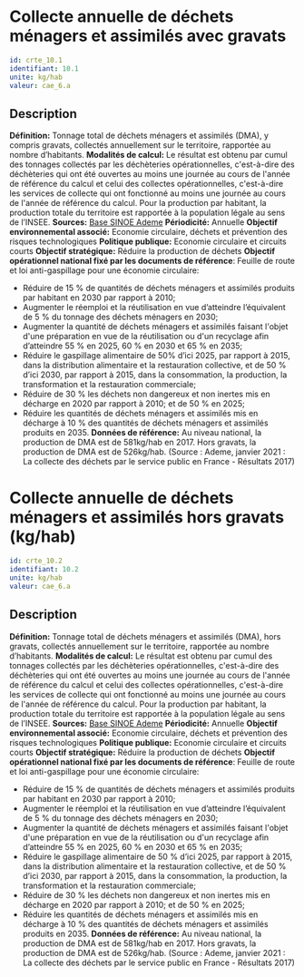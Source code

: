 # Collecte annuelle de déchets ménagers et assimilés avec gravats
```yaml
id: crte_10.1
identifiant: 10.1
unite: kg/hab
valeur: cae_6.a 
```
## Description

**Définition:** Tonnage total de déchets ménagers et assimilés (DMA), y compris gravats, collectés annuellement sur le territoire, rapportée au nombre d’habitants.
**Modalités de calcul:** Le résultat est obtenu par cumul des tonnages collectés par les déchèteries opérationnelles, c'est-à-dire des déchèteries qui ont été ouvertes au moins une journée au cours de l'année de référence du calcul
et celui des collectes opérationnelles, c'est-à-dire les services de collecte qui ont fonctionné au moins une journée au cours de l'année de référence du calcul.
Pour la production par habitant, la production totale du territoire est rapportée à la population légale au sens de l’INSEE.
**Sources:** <a href="https://www.sinoe.org/#access-evitement">Base SINOE Ademe</a>
**Périodicité:** Annuelle
**Objectif environnemental associé:** Economie circulaire, déchets et prévention des risques technologiques
**Politique publique:** Economie circulaire et circuits courts
**Objectif stratégique:** Réduire la production de déchets
**Objectif opérationnel national fixé par les documents de référence**: Feuille de route et loi anti-gaspillage pour une économie circulaire:
- Réduire de 15 % de quantités de déchets ménagers et assimilés produits par habitant en 2030 par rapport à 2010;
- Augmenter le réemploi et la réutilisation en vue d’atteindre l’équivalent de 5 % du tonnage des déchets ménagers en 2030;
- Augmenter la quantité de déchets ménagers et assimilés faisant l'objet d'une préparation en vue de la réutilisation ou d'un recyclage afin d’atteindre 55 % en 2025, 60 % en 2030 et 65 % en 2035;
- Réduire le gaspillage alimentaire de 50% d’ici 2025, par rapport à 2015, dans la distribution alimentaire et la restauration collective, et de 50 % d’ici 2030, par rapport à 2015, dans la consommation, la production, la transformation et la restauration commerciale;
- Réduire de 30 % les déchets non dangereux et non inertes mis en décharge en 2020 par rapport à 2010; et de 50 % en 2025;
- Réduire les quantités de déchets ménagers et assimilés mis en décharge à 10 % des quantités de déchets ménagers et assimilés produits en 2035.
**Données de référence:** Au niveau national, la production de DMA est de 581kg/hab en 2017. Hors gravats, la production de DMA est de 526kg/hab. (Source : Ademe, janvier 2021 : La collecte des déchets par le service public en France - Résultats 2017)

# Collecte annuelle de déchets ménagers et assimilés hors gravats (kg/hab)
```yaml
id: crte_10.2
identifiant: 10.2
unite: kg/hab
valeur: cae_6.a 
```
## Description

**Définition:** Tonnage total de déchets ménagers et assimilés (DMA), hors gravats, collectés annuellement sur le territoire, rapportée au nombre d’habitants.
**Modalités de calcul:** Le résultat est obtenu par cumul des tonnages collectés par les déchèteries opérationnelles, c'est-à-dire des déchèteries qui ont été ouvertes au moins une journée au cours de l'année de référence du calcul et celui des collectes opérationnelles, c'est-à-dire les services de collecte qui ont fonctionné au moins une journée au cours de l'année de référence du calcul.
Pour la production par habitant, la production totale du territoire est rapportée à la population légale au sens de l’INSEE.
**Sources:** <a href="https://www.sinoe.org/#access-evitement">Base SINOE Ademe</a>
**Périodicité:** Annuelle
**Objectif environnemental associé:** Economie circulaire, déchets et prévention des risques technologiques
**Politique publique:** Economie circulaire et circuits courts
**Objectif stratégique:** Réduire la production de déchets
**Objectif opérationnel national fixé par les documents de référence**: Feuille de route et loi anti-gaspillage pour une économie circulaire:
- Réduire de 15 % de quantités de déchets ménagers et assimilés produits par habitant en 2030 par rapport à 2010;
- Augmenter le réemploi et la réutilisation en vue d’atteindre l’équivalent de 5 % du tonnage des déchets ménagers en 2030;
- Augmenter la quantité de déchets ménagers et assimilés faisant l'objet d'une préparation en vue de la réutilisation ou d'un recyclage afin d’atteindre 55 % en 2025, 60 % en 2030 et 65 % en 2035;
- Réduire le gaspillage alimentaire de 50 % d’ici 2025, par rapport à 2015, dans la distribution alimentaire et la restauration collective, et de 50 % d’ici 2030, par rapport à 2015, dans la consommation, la production, la transformation et la restauration commerciale;
- Réduire de 30 % les déchets non dangereux et non inertes mis en décharge en 2020 par rapport à 2010; et de 50 % en 2025;
- Réduire les quantités de déchets ménagers et assimilés mis en décharge à 10 % des quantités de déchets ménagers et assimilés produits en 2035.
**Données de référence:** Au niveau national, la production de DMA est de 581kg/hab en 2017. Hors gravats, la production de DMA est de 526kg/hab. (Source : Ademe, janvier 2021 : La collecte des déchets par le service public en France - Résultats 2017)

